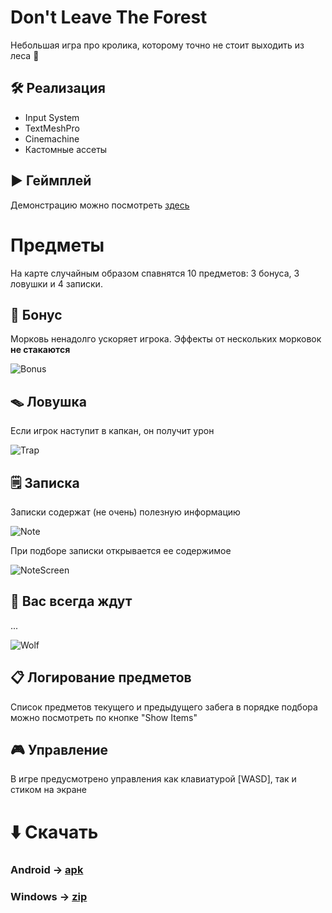 # Don't Leave The Forest

Небольшая игра про кролика, которому точно не стоит выходить из леса 🐰

## 🛠️ Реализация

* Input System
*  TextMeshPro
*  Cinemachine
* Кастомные ассеты

## ▶️ Геймплей

Демонстрацию можно посмотреть [здесь](https://drive.google.com/file/d/1KPdaPv_2pXdcFRR6JIARhhmVZGQUkbx2/view?t=1)

# Предметы

На карте случайным образом спавнятся 10 предметов: 3 бонуса, 3 ловушки и 4 записки.

## 🥕 Бонус

Морковь ненадолго ускоряет игрока. Эффекты от нескольких морковок **не стакаются**

![Bonus](https://i.postimg.cc/dFBSc56M/31.png)

## 🪤 Ловушка

Если игрок наступит в капкан, он получит урон

![Trap](https://i.postimg.cc/jK3gLCBZ/30.png)

## 🗒️ Записка

Записки содержат (не очень) полезную информацию

![Note](https://i.postimg.cc/cxsYcMtw/26.png)

При подборе записки открывается ее содержимое

![NoteScreen](https://i.postimg.cc/ZZ5sb6sW-/29.png)

## 🐺 Вас всегда ждут

...

![Wolf](https://i.postimg.cc/HWnyqY2L/37.png)

## 📋 Логирование предметов

Список предметов текущего и предыдущего забега в порядке подбора можно посмотреть по кнопке "Show Items"

## 🎮 Управление

В игре предусмотрено управления как клавиатурой [WASD], так и стиком на экране

# ⬇️ Скачать

### Android -> [apk](https://github.com/a-vengrzhinovskaya/DontLeaveTheForest/releases/download/0.1/android-dont-leave-the-forest.apk)

### Windows -> [zip](https://github.com/a-vengrzhinovskaya/DontLeaveTheForest/releases/download/0.1/windows-dont-leave-the-forest.zip)
